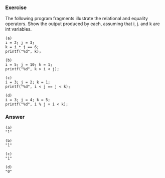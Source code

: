### Exercise

The following program fragments illustrate the relational and equality operators. Show the output produced by each, assuming that i, j. and k are int variables.

```
(a)
i = 2; j = 3;
k = i * j == 6;
printf("%d", k);

(b)
i = 5; j = 10; k = 1;
printf("%d", k > i < j);

(c)
i = 3; j = 2; k = 1;
printf("%d", i < j == j < k);

(d)
i = 3; j = 4; k = 5;
printf("%d", i % j + i < k);
```

### Answer

```
(a)
"1"

(b)
"1"

(c)
"1"

(d)
"0"
```
